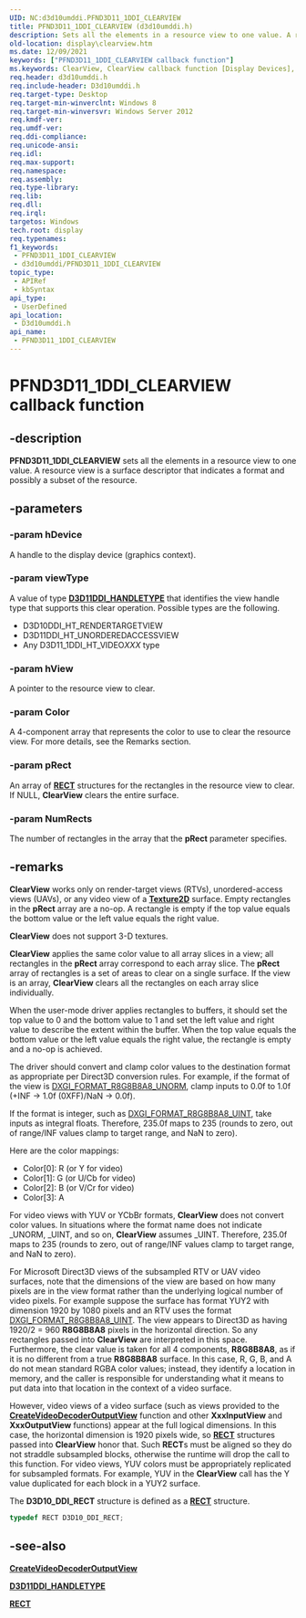 ```yaml
---
UID: NC:d3d10umddi.PFND3D11_1DDI_CLEARVIEW
title: PFND3D11_1DDI_CLEARVIEW (d3d10umddi.h)
description: Sets all the elements in a resource view to one value. A resource view is a surface descriptor that indicates a format and possibly a subset of the resource.
old-location: display\clearview.htm
ms.date: 12/09/2021
keywords: ["PFND3D11_1DDI_CLEARVIEW callback function"]
ms.keywords: ClearView, ClearView callback function [Display Devices], PFND3D11_1DDI_CLEARVIEW, PFND3D11_1DDI_CLEARVIEW callback, d3d10umddi/ClearView, display.clearview, display.clearview_d3d11_1_, display.pfnclearview
req.header: d3d10umddi.h
req.include-header: D3d10umddi.h
req.target-type: Desktop
req.target-min-winverclnt: Windows 8
req.target-min-winversvr: Windows Server 2012
req.kmdf-ver: 
req.umdf-ver: 
req.ddi-compliance: 
req.unicode-ansi: 
req.idl: 
req.max-support: 
req.namespace: 
req.assembly: 
req.type-library: 
req.lib: 
req.dll: 
req.irql: 
targetos: Windows
tech.root: display
req.typenames: 
f1_keywords:
 - PFND3D11_1DDI_CLEARVIEW
 - d3d10umddi/PFND3D11_1DDI_CLEARVIEW
topic_type:
 - APIRef
 - kbSyntax
api_type:
 - UserDefined
api_location:
 - D3d10umddi.h
api_name:
 - PFND3D11_1DDI_CLEARVIEW
---
```


# PFND3D11_1DDI_CLEARVIEW callback function

## -description

**PFND3D11_1DDI_CLEARVIEW** sets all the elements in a resource view to one value. A resource view is a surface descriptor that indicates a format and possibly a subset of the resource.

## -parameters

### -param hDevice

A handle to the display device (graphics context).

### -param viewType

A value of type [**D3D11DDI_HANDLETYPE**](ne-d3d10umddi-d3d11ddi_handletype.md) that identifies the view handle type that supports this clear operation. Possible types are the following.

* D3D10DDI_HT_RENDERTARGETVIEW
* D3D11DDI_HT_UNORDEREDACCESSVIEW
* Any D3D11_1DDI_HT_VIDEO*XXX* type

### -param hView

A pointer to the resource view to clear.

### -param Color

A 4-component array that represents the color to use to clear the resource view. For more details, see the Remarks section.

### -param pRect

An array of [**RECT**](/windows/win32/api/windef/ns-windef-rect) structures for the rectangles in the resource view to clear. If NULL, **ClearView** clears the entire surface.

### -param NumRects

The number of rectangles in the array that the  **pRect** parameter specifies.

## -remarks

**ClearView** works only on render-target views (RTVs), unordered-access views (UAVs), or any video view of a [**Texture2D**](/windows-hardware/drivers/display/details-of-the-extended-format) surface. Empty rectangles in the **pRect** array are a no-op. A rectangle is empty if the top value equals the bottom value or the left value equals the right value.

**ClearView** does not support 3-D textures.

**ClearView** applies the same color value to all array slices in a view; all rectangles in the **pRect** array correspond to each array slice.  The **pRect** array of rectangles is a set of areas to clear on a single surface.  If the view is an array, **ClearView** clears all the rectangles on each array slice individually.

When the user-mode driver applies rectangles to buffers, it should set the top value to 0 and the bottom value to 1 and set the left value and right value to describe the extent within the buffer. When the top value equals the bottom value or the left value equals the right value, the rectangle is empty and a no-op is achieved.

The driver should convert and clamp color values to the destination format as appropriate per Direct3D conversion rules.  For example, if the format of the view is [DXGI_FORMAT_R8G8B8A8_UNORM](/windows/win32/api/dxgiformat/ne-dxgiformat-dxgi_format), clamp inputs to 0.0f to 1.0f (+INF -> 1.0f (0XFF)/NaN -> 0.0f).

If the format is integer, such as [DXGI_FORMAT_R8G8B8A8_UINT](/windows/win32/api/dxgiformat/ne-dxgiformat-dxgi_format), take inputs as integral floats. Therefore, 235.0f maps to 235 (rounds to zero, out of range/INF values clamp to target range, and NaN to zero).

Here are the color mappings:

* Color[0]: R (or Y for video)
* Color[1]: G (or U/Cb for video)
* Color[2]: B (or V/Cr for video)
* Color[3]: A

For video views with YUV or YCbBr formats, **ClearView** does not convert color values. In situations where the format name does not indicate \_UNORM, \_UINT, and so on, **ClearView** assumes _UINT. Therefore, 235.0f maps to 235 (rounds to zero, out of range/INF values clamp to target range, and NaN to zero).

For Microsoft Direct3D views of the subsampled RTV or UAV video surfaces, note that the dimensions of the view are based on how many pixels are in the view format rather than the underlying logical number of video pixels.  For example suppose the surface has format YUY2 with dimension 1920 by 1080 pixels and an RTV uses the format [DXGI_FORMAT_R8G8B8A8_UINT](/windows/win32/api/dxgiformat/ne-dxgiformat-dxgi_format).  The view appears to Direct3D as having 1920/2 = 960 **R8G8B8A8** pixels in the horizontal direction.  So any rectangles passed into **ClearView** are interpreted in this space.  Furthermore, the clear value is taken for all 4 components, **R8G8B8A8**, as if it is no different from a true **R8G8B8A8** surface.  In this case, R, G, B, and A do not mean standard RGBA color values; instead, they identify a location in memory, and the caller is responsible for understanding what it means to put data into that location in the context of a video surface.

However, video views of a video surface (such as views provided to the [**CreateVideoDecoderOutputView**](nc-d3d10umddi-pfnd3d11_1ddi_createvideodecoderoutputview.md) function and other **XxxInputView** and **XxxOutputView** functions) appear at the full logical dimensions. In this case, the horizontal dimension is 1920 pixels wide, so [**RECT**](/windows/win32/api/windef/ns-windef-rect) structures passed into **ClearView** honor that. Such  **RECT**s  must be aligned so they do not straddle subsampled blocks, otherwise the runtime will drop the call to this function. For video views, YUV colors must be appropriately replicated for subsampled formats. For example, YUV in the **ClearView** call has the Y value duplicated for each block in a YUY2 surface.

The **D3D10_DDI_RECT** structure is defined as a [**RECT**](/windows/win32/api/windef/ns-windef-rect) structure.

```cpp
typedef RECT D3D10_DDI_RECT;
```

## -see-also

[**CreateVideoDecoderOutputView**](nc-d3d10umddi-pfnd3d11_1ddi_createvideodecoderoutputview.md)

[**D3D11DDI_HANDLETYPE**](ne-d3d10umddi-d3d11ddi_handletype.md)

[**RECT**](/windows/win32/api/windef/ns-windef-rect)
